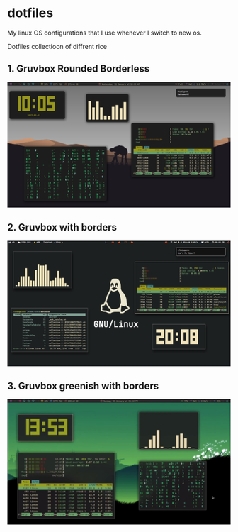 # dotfiles
My linux OS configurations that I use whenever I switch to new os. 

Dotfiles collectioon of diffrent rice

## 1. Gruvbox Rounded Borderless
![](./GruvBox_Opaque_Rounded_Borderless/screenshot.png)

## 2. Gruvbox with borders
![](./Gruvbox_Opaque_Borders/ScreenShots.png)

## 3. Gruvbox greenish with borders
![](./Greenish_Gruvbox/greenish_screenshot.png)

